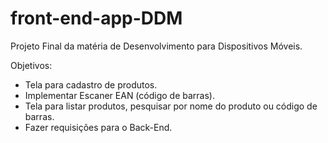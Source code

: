 # front-end-app-DDM

Projeto Final da matéria de Desenvolvimento para Dispositivos Móveis.

Objetivos:
  - Tela para cadastro de produtos.
  - Implementar Escaner EAN (código de barras).
  - Tela para listar produtos, pesquisar por nome do produto ou código de barras.
  - Fazer requisições para o Back-End.
